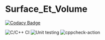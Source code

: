 # Surface_Et_Volume

[![Codacy Badge](https://api.codacy.com/project/badge/Grade/ddcb6b29ca28468b8a6ec275b199f6c3)](https://app.codacy.com/gh/stepin105169/Surface_Et_Volume?utm_source=github.com&utm_medium=referral&utm_content=stepin105169/Surface_Et_Volume&utm_campaign=Badge_Grade)

![C/C++ CI](https://github.com/stepin105169/sample/workflows/C/C++%20CI/badge.svg)  ![Unit testing](https://github.com/stepin105169/sample/workflows/Unit%20testing/badge.svg)  ![cppcheck-action](https://github.com/stepin105169/sample/workflows/cppcheck-action/badge.svg)

